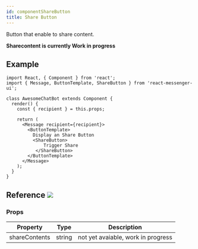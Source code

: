 ```yaml
---
id: componentShareButton
title: Share Button
---
```


Button that enable to share content.

**Sharecontent is currently Work in progress**

## Example

```BotWebPlayer path=sharebutton
import React, { Component } from 'react';
import { Message, ButtonTemplate, ShareButton } from 'react-messenger-ui';

class AwesomeChatBot extends Component {
  render() {
    const { recipient } = this.props;

    return (
      <Message recipient={recipient}>
        <ButtonTemplate>
          Display an Share Button
          <ShareButton>
              Trigger Share
           </ShareButton>
        </ButtonTemplate>
      </Message>
    );
  }
}
```

## Reference [![](https://img.shields.io/badge/Messenger-Documentation-blue.svg)](https://developers.facebook.com/docs/messenger-platform/reference/buttons/share)


### Props

| Property | Type | Description |
| -------- | ---- | ----------- |
| shareContents  | string | not yet avaiable, work in progress
